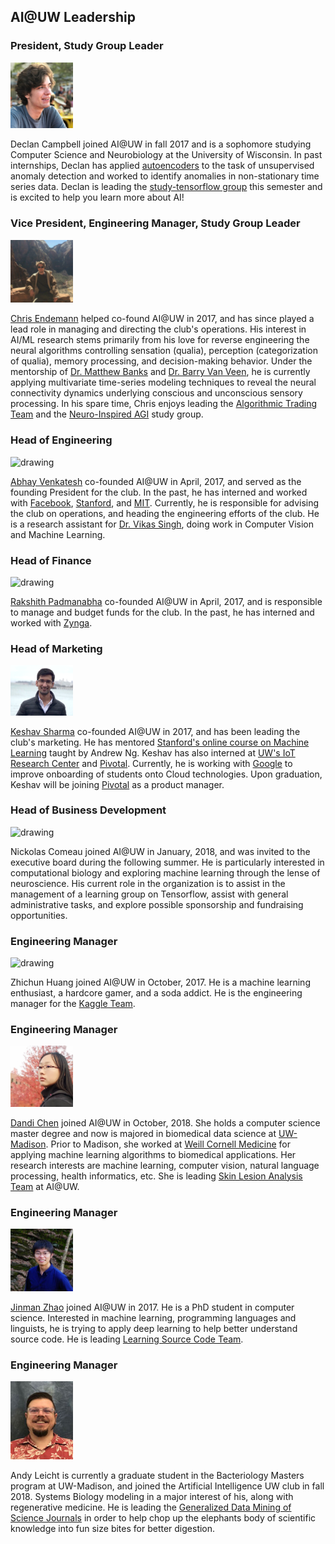 ## AI@UW Leadership

### President, Study Group Leader
<img src="./assets/declan.jpg" alt="drawing" width="100"/>

Declan Campbell joined AI@UW in fall 2017 and is a sophomore studying Computer Science and Neurobiology at the University of Wisconsin. In past internships, Declan has applied [autoencoders](http://ufldl.stanford.edu/tutorial/unsupervised/Autoencoders/) to the task of unsupervised anomaly detection and worked to identify anomalies in non-stationary time series data. Declan is leading the [study-tensorflow group](https://ai-club-uwmadison.github.io/projects/) this semester and is excited to help you learn more about AI!
### Vice President, Engineering Manager, Study Group Leader
<img src="./assets/chris.jpg" alt="drawing" width="100"/>

[Chris Endemann](https://www.linkedin.com/in/chris-endemann/) helped co-found AI@UW in 2017, and has since played a lead role in managing and directing the club's operations. His interest in AI/ML research stems primarily from his love for reverse engineering the neural algorithms controlling sensation (qualia), perception (categorization of qualia), memory processing, and decision-making behavior. Under the mentorship of [Dr. Matthew Banks](https://neuro.wisc.edu/staff/banks-matthew-i/) and [Dr. Barry Van Veen](https://directory.engr.wisc.edu/ece/Faculty/Vanveen_Barry/), he is currently applying multivariate time-series modeling techniques to reveal the neural connectivity dynamics underlying conscious and unconscious sensory processing. In his spare time, Chris enjoys leading the [Algorithmic Trading Team](https://ai-club-uwmadison.github.io/projects_study-groups/) and the [Neuro-Inspired AGI](https://ai-club-uwmadison.github.io/projects_study-groups/) study group.


### Head of Engineering
<img src="./assets/abhay.jpg" alt="drawing" width="100"/>

[Abhay Venkatesh](http://abhayvenkatesh.com) co-founded AI@UW in April, 2017, and served as the founding President for the club. In the past, he has interned and worked with [Facebook](https://facebook.com), [Stanford](https://stanford.edu), and [MIT](https://mit.edu). Currently, he is responsible for advising the club on operations, and heading the engineering efforts of the club. He is a research assistant for [Dr. Vikas Singh](http://www.biostat.wisc.edu/~vsingh/), doing work in Computer Vision and Machine Learning.

### Head of Finance
<img src="./assets/rakshith.jpg" alt="drawing" width="100"/>

[Rakshith Padmanabha](https://www.linkedin.com/in/rakshith-p/) co-founded AI@UW in April, 2017, and is responsible to manage and budget funds for the club. In the past, he has interned and worked with [Zynga](https://www.zynga.com).

### Head of Marketing
<img src="./assets/keshav.png" alt="drawing" width="100"/>

[Keshav Sharma](https://www.linkedin.com/in/keshav1905/) co-founded AI@UW in 2017, and has been leading the club's marketing. He has mentored [Stanford's online course on Machine Learning](https://www.coursera.org/learn/machine-learning) taught by Andrew Ng.  Keshav has also interned at [UW's IoT Research Center](https://iotcenter.engr.wisc.edu/) and [Pivotal](http://pivotal.io). Currently, he is working with [Google](https://google.com) to improve onboarding of students onto Cloud technologies. Upon graduation, Keshav will be joining [Pivotal](https://pivotal.io) as a product manager. 

### Head of Business Development
<img src="./assets/nickolascomeau_upright.jpg" alt="drawing" width="100"/>

Nickolas Comeau joined AI@UW in January, 2018, and was invited to the executive board during the following summer. He is particularly interested in computational biology and exploring machine learning through the lense of neuroscience. His current role in the organization is to assist in the management of a learning group on Tensorflow, assist with general administrative tasks, and explore possible sponsorship and fundraising opportunities.

### Engineering Manager
<img src="./assets/eric.jpg" alt="drawing" width="100"/>

Zhichun Huang joined AI@UW in October, 2017. He is a machine learning enthusiast, a hardcore gamer, and a soda addict. He is the engineering manager for the [Kaggle Team](https://ai-club-uwmadison.github.io/projects_study-groups/).

### Engineering Manager
<img src="./assets/Dandi_Chen.png" alt="drawing" width="100"/>

[Dandi Chen](https://sites.google.com/view/dandic/home) joined AI@UW in October, 2018. She holds a computer science master degree and now is majored in biomedical data science at [UW-Madison](https://www.wisc.edu/). Prior to Madison, she worked at [Weill Cornell Medicine](https://weill.cornell.edu/) for applying machine learning algorithms to biomedical applications. Her research interests are machine learning, computer vision, natural language processing, health informatics, etc. She is leading [Skin Lesion Analysis Team](https://ai-club-uwmadison.github.io/projects_study-groups/) at AI@UW.

### Engineering Manager
<img src="./assets/jinman.jpg" alt="drawing" width="100"/>

[Jinman Zhao](http://pages.cs.wisc.edu/~jz/) joined AI@UW in 2017. He is a PhD student in computer science. Interested in machine learning, programming languages and linguists, he is trying to apply deep learning to help better understand source code. He is leading [Learning Source Code Team](https://ai-club-uwmadison.github.io/projects_study-groups#learning-source-code-team).

### Engineering Manager
<img src="./assets/Andy.jpg" alt="drawing" width="100"/>

Andy Leicht is currently a graduate student in the Bacteriology Masters program at UW-Madison, and joined the Artificial Intelligence UW club in fall 2018.  Systems Biology modeling in a major interest of his, along with regenerative medicine.  He is leading the [Generalized Data Mining of Science Journals](https://github.com/ai-club-uwmadison/scientific-journal-mining) in order to help chop up the elephants body of scientific knowledge into fun size bites for better digestion.
